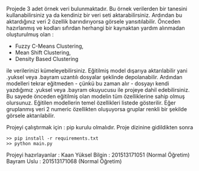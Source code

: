 Projede 3 adet örnek veri bulunmaktadır. Bu örnek verilerden bir tanesini kullanabilirsiniz ya da kendiniz bir veri seti aktarabilirsiniz.
Ardından bu aktardığınız veri 2 özellik barındırıyorsa görsele yansıtılabilir.
Önceden hazırlanmış ve kodları sıfırdan herhangi bir kaynaktan yardım alınmadan oluşturulmuş olan :
	<ul>
	<li>Fuzzy C-Means Clustering,</li>
	<li>Mean Shift Clustering,</li>
	<li>Density Based Clustering</li>
	</ul>
 ile verilerinizi kümeleyebilirsiniz. Eğitilmiş model dışarıya aktarılabilir yani .yuksel veya .bayram uzantılı dosyalar şeklinde depolanabilir.
Ardından modelleri tekrar eğitmeden - çünkü bu zaman alır - dosyayı kendi yazdığımız .yuksel veya .bayram okuyucusu ile projeye dahil edebilirsiniz.
Bu sayede önceden eğitilmiş olan modelin tüm özelliklerine sahip olmuş olursunuz.
Eğitilen modellerin temel özellikleri listede gösterilir. Eğer gruplanmış veri 2 numeric özellikten oluşuyorsa gruplar renkli bir şekilde görsele aktarılabilir.

Projeyi çalıştırmak için :
	pip kurulu olmalıdır. Proje dizinine gidildikten sonra

	>> pip install -r requirements.txt
	>> python main.py


Projeyi hazırlayanlar : 
	Kaan Yüksel Bilgin	: 201513171051 (Normal Öğretim)<br>
	Bayram Uslu		: 201513171068 (Normal Öğretim)
